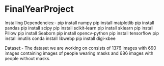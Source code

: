 # FinalYearProject
Installing Dependencies:-
pip install numpy
pip install matplotlib
pip install pandas
pip install scipy
pip install scikit-learn
pip install sklearn
pip install Pillow
pip install Seaborn
pip install opencv-python
pip install tensorflow
pip install imutils
conda install libwebp
pip install digi-xbee

Dataset:-
The dataset we are working on consists of 1376 images with 690 images containing images of people wearing masks and 686
images with people without masks.
